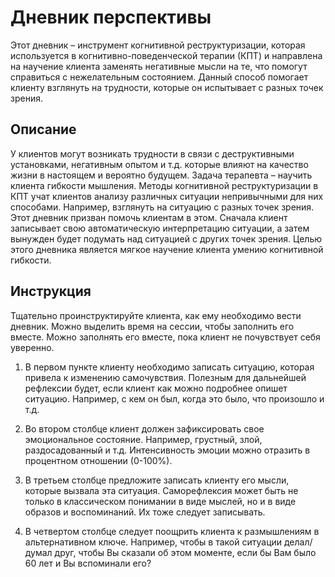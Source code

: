 # Дневник перспективы

Этот дневник – инструмент когнитивной реструктуризации, которая
используется в когнитивно-поведенческой терапии (КПТ) и направлена на
научение клиента заменять негативные мысли на те, что помогут справиться
с нежелательным состоянием. Данный способ помогает клиенту взглянуть на
трудности, которые он испытывает с разных точек зрения.

## Описание

У клиентов могут возникать трудности в связи с деструктивными
установками, негативным опытом и т.д. которые влияют на качество жизни в
настоящем и вероятно будущем. Задача терапевта – научить клиента
гибкости мышления. Методы когнитивной реструктуризации в КПТ учат
клиентов анализу различных ситуации непривычными для них способами.
Например, взглянуть на ситуацию с разных точек зрения. Этот дневник
призван помочь клиентам в этом. Сначала клиент записывает свою
автоматическую интерпретацию ситуации, а затем вынужден будет подумать
над ситуацией с других точек зрения. Целью этого дневника является
мягкое научение клиента умению когнитивной гибкости.

## Инструкция

Тщательно проинструктируйте клиента, как ему необходимо вести дневник.
Можно выделить время на сессии, чтобы заполнить его вместе. Можно
заполнять его вместе, пока клиент не почувствует себя уверенно.

1.  В первом пункте клиенту необходимо записать ситуацию, которая
    привела к изменению самочувствия. Полезным для дальнейшей рефлексии
    будет, если клиент как можно подробнее опишет ситуацию. Например, с
    кем он был, когда это было, что произошло и т.д.

2.  Во втором столбце клиент должен зафиксировать свое эмоциональное
    состояние. Например, грустный, злой, раздосадованный и т.д.
    Интенсивность эмоции можно отразить в процентном отношении (0-100%).

3.  В третьем столбце предложите записать клиенту его мысли, которые
    вызвала эта ситуация. Саморефлексия может быть не только в
    классическом понимании в виде мыслей, но и в виде образов и
    воспоминаний. Их тоже следует записывать.

4.  В четвертом столбце следует поощрить клиента к размышлениям в
    альтернативном ключе. Например, чтобы в такой ситуации делал/думал
    друг, чтобы Вы сказали об этом моменте, если бы Вам было 60 лет и Вы
    вспоминали его?
